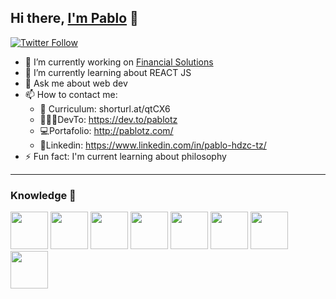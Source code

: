 ## Hi there, [I'm Pablo][web]  👋


[![Twitter Follow](https://img.shields.io/twitter/follow/PabloTz01?style=social)][twitter]


- 🔭 I’m currently working on [Financial Solutions][financial]
- 🌱 I’m currently learning about REACT JS
- 💬 Ask me about web dev 
- 📫 How to contact me: 
    - 📄 Curriculum: shorturl.at/qtCX6
    - 👩🏻‍💻DevTo: https://dev.to/pablotz
    - 💻Portafolio: http://pablotz.com/
    - 💼Linkedin: https://www.linkedin.com/in/pablo-hdzc-tz/
- ⚡ Fun fact: I'm current learning about philosophy 

---
### Knowledge 📖

<div>
    <img width="60" src="https://img.icons8.com/officel/60/000000/react.png"/> 
    <img width="60" src="https://img.icons8.com/dusk/60/000000/html-5.png"/>
    <img width="60" src="https://img.icons8.com/dusk/60/000000/javascript-logo.png"/>
    <img width="60" src="https://img.icons8.com/dusk/60/000000/css3.png"/>
    <img width="60" src="https://img.icons8.com/dusk/60/000000/java.png"/>
    <img width="60" src="https://img.icons8.com/dusk/60/000000/selenium-test-automation.png"/>
    <img width="60" src="https://img.icons8.com/color/60/000000/nodejs.png"/>
    <img width="60" src="https://img.icons8.com/dusk/60/000000/sql.png"/>

</div>

<!-- Links -->

[web]:http://pablotz.com/
[twitter]:https://twitter.com/PabloTz01
[financial]:https://www.financialsolutions.mx/